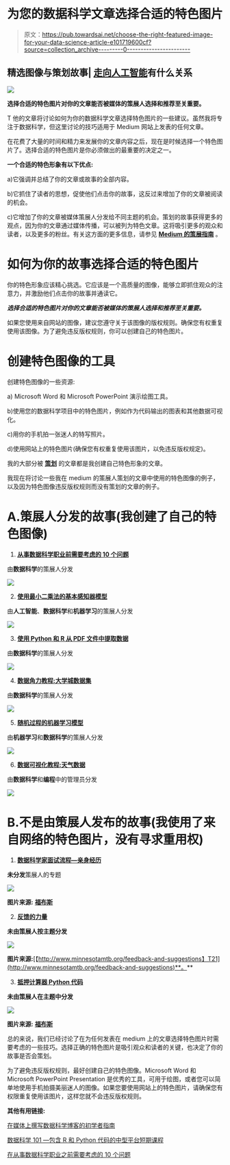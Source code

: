 # 为您的数据科学文章选择合适的特色图片

> 原文：<https://pub.towardsai.net/choose-the-right-featured-image-for-your-data-science-article-e101719600cf?source=collection_archive---------0----------------------->

## 精选图像与策划故事| [走向人工智能](https://towardsai.net)有什么关系

![](img/83f524fd6a65ff3ff69d6f4078884225.png)

**选择合适的特色图片对你的文章能否被媒体的策展人选择和推荐至关重要。**

T 他的文章将讨论如何为你的数据科学文章选择特色图片的一些建议。虽然我将专注于数据科学，但这里讨论的技巧适用于 Medium 网站上发表的任何文章。

在花费了大量的时间和精力来发展你的文章内容之后，现在是时候选择一个特色图片了。选择合适的特色图片是你必须做出的最重要的决定之一。

**一个合适的特色形象有以下优点:**

a)它强调并总结了你的文章或故事的全部内容。

b)它抓住了读者的思想，促使他们点击你的故事，这反过来增加了你的文章被阅读的机会。

c)它增加了你的文章被媒体策展人分发给不同主题的机会。策划的故事获得更多的观点，因为你的文章通过媒体传播，可以被列为特色文章。这将吸引更多的观众和读者，以及更多的粉丝。有关这方面的更多信息，请参见 [**Medium 的策展指南**](https://help.medium.com/hc/en-us/articles/360006362473?source=post_stats_page---------------------------) 。

# 如何为你的故事选择合适的特色图片

你的特色形象应该精心挑选。它应该是一个高质量的图像，能够立即抓住观众的注意力，并激励他们点击你的故事并通读它。

***选择合适的特色图片对你的文章能否被媒体的策展人选择和推荐至关重要。***

如果您使用来自网站的图像，建议您遵守关于该图像的版权规则。确保您有权重复使用该图像。为了避免违反版权规则，你可以创建自己的特色图片。

# 创建特色图像的工具

创建特色图像的一些资源:

a) Microsoft Word 和 Microsoft PowerPoint 演示绘图工具。

b)使用您的数据科学项目中的特色图片，例如作为代码输出的图表和其他数据可视化。

c)用你的手机拍一张迷人的特写照片。

d)使用网站上的特色图片(确保您有权重复使用该图片，以免违反版权规定)。

我的大部分被 [**策划**](https://help.medium.com/hc/en-us/articles/360006362473-Medium-s-Curation-Guidelines-everything-writers-need-to-know) 的文章都是我创建自己特色形象的文章。

我现在将讨论一些我在 medium 的策展人策划的文章中使用的特色图像的例子，以及因为特色图像违反版权规则而没有策划的文章的例子。

# A.策展人分发的故事(我创建了自己的特色图像)

1.  [**从事数据科学职业前需要考虑的 10 个问题**](https://medium.com/towards-artificial-intelligence/10-questions-to-consider-before-pursuing-a-career-in-data-science-9fc6a1c92ba3)

由**数据科学**的策展人分发

![](img/18195b5c2dc7a9da899e5d24a0523145.png)

2. [**使用最小二乘法的基本感知器模型**](https://medium.com/towards-artificial-intelligence/basic-perceptron-model-using-least-squares-method-17900e0d1eff)

由**人工智能**、**数据科学**和**机器学习**的策展人分发

![](img/46fbecb0f5a02d425cd9fcb8256591d4.png)

3. [**使用 Python 和 R 从 PDF 文件中提取数据**](https://medium.com/towards-artificial-intelligence/extracting-data-from-pdf-file-using-python-and-r-4ed8826bc5a1)

由**数据科学**的策展人分发

![](img/232882340117670911f811d20b9ddd61.png)

4. [**数据角力教程:大学城数据集**](https://medium.com/towards-artificial-intelligence/tutorial-on-data-wrangling-college-towns-dataset-a0e8f8dfb6ae)

由**数据科学**的策展人分发

![](img/c2cede0a750bd8eeb967a1e167dd7ed1.png)

5. [**随机过程的机器学习模型**](https://medium.com/towards-artificial-intelligence/machine-learning-model-for-stochastic-processes-c65a96f0b8c5)

由**机器学习**和**数据科学**的策展人分发

![](img/52e94d16b3afd2f59a3084d7fc8f8d9d.png)

6. [**数据可视化教程:天气数据**](https://medium.com/towards-artificial-intelligence/tutorial-on-data-visualization-weather-data-52efa1bef183)

由**数据科学**和**编程**中的管理员分发

![](img/4acf7ad236125bf2ad4036edb708fad5.png)

# B.不是由策展人发布的故事(我使用了来自网络的特色图片，没有寻求重用权)

1.  [**数据科学家面试流程—亲身经历**](https://medium.com/towards-artificial-intelligence/data-scientist-interview-process-a-personal-experience-33295495b4a0)

**未分发**策展人的专题

![](img/6123fd67f2dd32c6e3b5344c836672ff.png)

**图片来源:** [**福布斯**](https://www.forbes.com/sites/alizalicht/2017/10/15/the-ten-commandments-of-the-job-interview/)

2. [**反馈的力量**](https://medium.com/@benjaminobi/the-power-of-feedback-f95a84435504)

**未由策展人按主题分发**

![](img/1cc46812635185ef57596eb721bbc396.png)

**图片来源:**[【http://www.minnesotamtb.org/feedback-and-suggestions】T21](http://www.minnesotamtb.org/feedback-and-suggestions)**。**

3. [**抵押计算器 Python 代码**](https://medium.com/towards-artificial-intelligence/mortgage-calculator-python-code-94d976d25a27)

**未由策展人在主题中分发**

![](img/fa75227077dfa9137b033d855e77828f.png)

**图片来源:** [**福布斯**](https://www.forbes.com/sites/taramastroeni/2018/08/15/these-are-the-4-biggest-mistakes-to-avoid-when-applying-for-a-mortgage/#1cb4006b7dee)

总的来说，我们已经讨论了在为任何发表在 medium 上的文章选择特色图片时需要考虑的一些技巧。选择正确的特色图片是吸引观众和读者的关键，也决定了你的故事是否会策划。

为了避免违反版权规则，最好创建自己的特色图像。Microsoft Word 和 Microsoft PowerPoint Presentation 是优秀的工具，可用于绘图，或者您可以简单地使用手机拍摄美丽迷人的图像。如果您要使用网站上的特色图片，请确保您有权限重复使用该图片，这样您就不会违反版权规则。

**其他有用链接:**

[在媒体上撰写数据科学博客的初学者指南](https://medium.com/towards-artificial-intelligence/beginners-guide-to-writing-data-science-blogs-on-medium-a74774cf8f66)

[数据科学 101 —包含 R 和 Python 代码的中型平台短期课程](https://medium.com/towards-artificial-intelligence/data-science-101-a-short-course-on-medium-platform-with-r-and-python-code-included-3cdc9d489c6d)

[在从事数据科学职业之前需要考虑的 10 个问题](https://medium.com/towards-artificial-intelligence/10-questions-to-consider-before-pursuing-a-career-in-data-science-9fc6a1c92ba3)